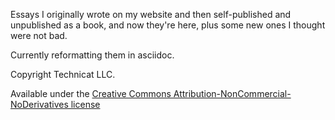 Essays I originally wrote on my website and then self-published and unpublished as a book, and now they're here, plus some new ones I thought were not bad.

Currently reformatting them in asciidoc.

Copyright Technicat LLC.

Available under the [Creative Commons Attribution-NonCommercial-NoDerivatives license](https://creativecommons.org/licenses/by-nc-nd/4.0/)


